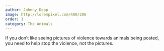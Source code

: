 ```yaml
---
author: Johnny Depp
image: http://lorempixel.com/400/200
order: 1
category: The Animals 
---
```


If you don’t like seeing pictures of violence towards animals being posted, you need to help stop the violence, not the pictures.
